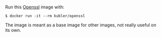 Run this [Openssl][] image with:

    $ docker run -it --rm kubler/openssl

The image is meant as a base image for other images, not really useful on its own.

[Openssl]: https://www.openssl.org/
